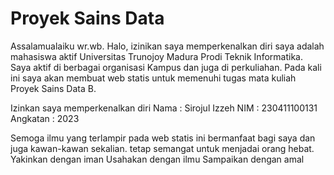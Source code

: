 # Proyek Sains Data
Assalamualaiku wr.wb.
Halo, izinikan saya memperkenalkan diri saya adalah mahasiswa aktif Universitas Trunojoy Madura Prodi Teknik Informatika. Saya aktif di berbagai organisasi Kampus dan juga di perkuliahan.
Pada kali ini saya akan membuat web statis untuk memenuhi tugas mata kuliah Proyek Sains Data B.

Izinkan saya memperkenalkan diri
Nama       : Sirojul Izzeh
NIM        : 230411100131
Angkatan   : 2023

Semoga ilmu yang terlampir pada web statis ini bermanfaat bagi saya dan juga kawan-kawan sekalian. tetap semangat untuk menjadai orang hebat. Yakinkan dengan iman Usahakan dengan ilmu Sampaikan dengan amal